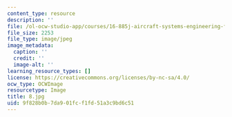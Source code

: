 ```yaml
---
content_type: resource
description: ''
file: /ol-ocw-studio-app/courses/16-885j-aircraft-systems-engineering-fall-2005/9f828b0b7da901fcf1fd51a3c9bd6c51_8.jpg
file_size: 2253
file_type: image/jpeg
image_metadata:
  caption: ''
  credit: ''
  image-alt: ''
learning_resource_types: []
license: https://creativecommons.org/licenses/by-nc-sa/4.0/
ocw_type: OCWImage
resourcetype: Image
title: 8.jpg
uid: 9f828b0b-7da9-01fc-f1fd-51a3c9bd6c51
---
```

